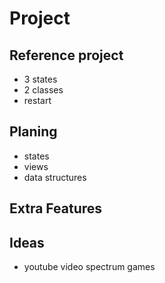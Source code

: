 # Project

## Reference project

- 3 states
- 2 classes
- restart

## Planing

- states
- views
- data structures

## Extra Features


## Ideas

- youtube video spectrum games
